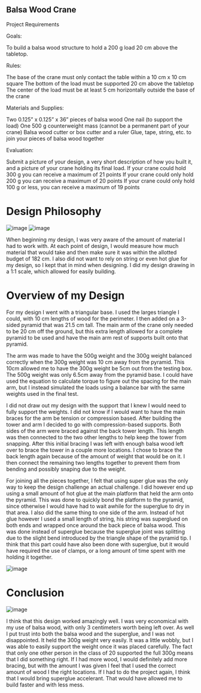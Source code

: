 ## Balsa Wood Crane


Project Requirements 

Goals:

To build a balsa wood structure to hold a 200 g load 20 cm above the tabletop.

Rules:

   The base of the crane must only contact the table within a 10 cm x 10 cm square
   The bottom of the load must be supported 20 cm above the tabletop
   The center of the load must be at least 5 cm horizontally outside the base of the crane
   
Materials and Supplies:

   Two 0.125” x 0.125” x 36” pieces of balsa wood
    One nail (to support the load)
    One 500 g counterweight mass (cannot be a permanent part of your crane)
    Balsa wood cutter or box cutter and a ruler
    Glue, tape, string, etc. to join your pieces of balsa wood together
    
Evaluation: 

Submit a picture of your design, a very short description of how you built it, and a picture of your crane holding its final load.
If your crane could hold 300 g you can receive a maximum of 21 points
If your crane could only hold 200 g you can receive a maximum of 20 points
If your crane could only hold 100 g or less, you can receive a maximum of 19 points









# Design Philosophy
![image](https://user-images.githubusercontent.com/72219191/132448673-61fef217-25c6-449e-ac02-8b460a742a02.png)
![image](https://user-images.githubusercontent.com/72219191/132448688-4f20c490-c235-414e-b3b4-223dad7ea4ca.png)

When beginning my design, I was very aware of the amount of material I had to work with. At each point of design, I would measure how much material that would take and then make sure it was within the allotted budget of 182 cm. I also did not want to rely on string or even hot glue for my design, so I kept that in mind when designing. I did my design drawing in a 1:1 scale, which allowed for easily building. 
        
# Overview of my Design 

For my design I went with a triangular base. I used the larges triangle I could, with 10 cm lengths of wood for the perimeter. I then added on a 3-sided pyramid that was 21.5 cm tall. The main arm of the crane only needed to be 20 cm off the ground, but this extra length allowed for a complete pyramid to be used and have the main arm rest of supports built onto that pyramid. 
        
The arm was made to have the 500g weight and the 300g weight balanced correctly when the 300g weight was 10 cm away from the pyramid. This 10cm allowed me to have the 300g weight be 5cm out from the testing box. The 500g weight was only 6.5cm away from the pyramid base. I could have used the equation to calculate torque to figure out the spacing for the main arm, but I instead simulated the loads using a balance bar with the same weights used in the final test. 
  
I did not draw out my design with the support that I knew I would need to fully support the weights. I did not know if I would want to have the main braces for the arm be tension or compression based. After building the tower and arm I decided to go with compression-based supports. Both sides of the arm were braced against the back tower length. This length was then connected to the two other lengths to help keep the tower from snapping. After this initial bracing I was left with enough balsa wood left over to brace the tower in a couple more locations. I chose to brace the back length again because of the amount of weight that would be on it. I then connect the remaining two lengths together to prevent them from bending and possibly snaping due to the weight. 

For joining all the pieces together, I felt that using super glue was the only way to keep the design challenge an actual challenge. I did however end up using a small amount of hot glue at the main platform that held the arm onto the pyramid. This was done to quickly bond the platform to the pyramid, since otherwise I would have had to wait awhile for the superglue to dry in that area. I also did the same thing to one side of the arm. Instead of hot glue however I used a small length of string, his string was superglued on both ends and wrapped once around the back piece of balsa wood. This was done instead of superglue because the superglue joint was splitting due to the slight bend introduced by the triangle shape of the pyramid tip. I think that this part could have also been done with superglue, but it would have required the use of clamps, or a long amount of time spent with me holding it together. 

![image](https://user-images.githubusercontent.com/72219191/132448699-fa0a9717-dad9-4f53-87aa-c8f0bbefdc17.png)
       
# Conclusion
![image](https://user-images.githubusercontent.com/72219191/132448709-21d620e7-c05c-45d4-950c-9d968bde6509.png)

I think that this design worked amazingly well. I was very economical with my use of balsa wood, with only 3 centimeters worth being left over. As well I put trust into both the balsa wood and the superglue, and I was not disappointed. It held the 300g weight very easily. It was a little wobbly, but I was able to easily support the weight once it was placed carefully. The fact that only one other person in the class of 20 supported the full 300g means that I did something right. If I had more wood, I would definitely add more bracing, but with the amount I was given I feel that I used the correct amount of wood I the right locations. If I had to do the project again, I think that I would bring superglue accelerant. That would have allowed me to build faster and with less mess. 
